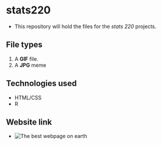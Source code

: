 # stats220

- This repository will hold the files for the *stats 220* projects.

## File types
1. A **GIF** file.
2. A **JPG** meme

## Technologies used
- HTML/CSS
- R
## Website link
- ![The best webpage on earth](https://huss535.github.io/stats220/)
